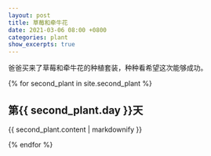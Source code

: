 ```yaml
---
layout: post
title: 草莓和牵牛花
date: 2021-03-06 08:00 +0800
categories: plant
show_excerpts: true
---
```


爸爸买来了草莓和牵牛花的种植套装，种种看希望这次能够成功。

{% for second_plant in site.second_plant %}
  <h2>第{{ second_plant.day }}天</h2>
  <p>{{ second_plant.content | markdownify }}</p>
{% endfor %}
